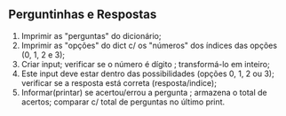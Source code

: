 ## Perguntinhas e Respostas

1. Imprimir as "perguntas" do dicionário;
2. Imprimir as "opções" do dict c/ os "números" dos índices das opções (0, 1, 2 e 3);
3. Criar input; verificar se o número é dígito ; transformá-lo em inteiro;
4. Este input deve estar dentro das possibilidades (opções 0, 1, 2 ou 3); verificar se a resposta está correta (resposta/indice);
5. Informar(printar) se acertou/errou a pergunta ; armazena o total de acertos; comparar c/ total de perguntas no último print.
